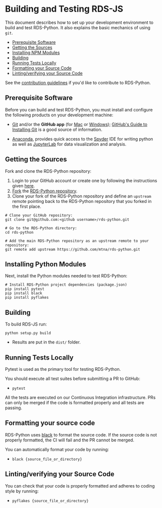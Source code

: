 # Building and Testing RDS-JSThis document describes how to set up your development environment to build and test RDS-Python.It also explains the basic mechanics of using `git`.* [Prerequisite Software](#prerequisite-software)* [Getting the Sources](#getting-the-sources)* [Installing NPM Modules](#installing-npm-modules)* [Building](#building)* [Running Tests Locally](#running-tests-locally)* [Formatting your Source Code](#formatting-your-source-code)* [Linting/verifying your Source Code](#lintingverifying-your-source-code)See the [contribution guidelines](./CONTRIBUTING.md)if you'd like to contribute to RDS-Python.## Prerequisite SoftwareBefore you can build and test RDS-Python, you must install and configure thefollowing products on your development machine:* [Git](http://git-scm.com) and/or the **GitHub app** (for [Mac](http://mac.github.com) or  [Windows](http://windows.github.com)); [GitHub's Guide to Installing  Git](https://help.github.com/articles/set-up-git) is a good source of information.* [Anaconda](https://www.anaconda.com/), provides quick access to the [Spyder](https://www.spyder-ide.org/) IDE for writing python as well as [JupyterLab](https://jupyter.org/) for data visualization and analysis.## Getting the SourcesFork and clone the RDS-Python repository:1. Login to your GitHub account or create one by following the instructions given   [here](https://github.com/signup/free).2. [Fork](http://help.github.com/forking) the [RDS-Python   repository](https://github.com/mtna/rds-python).3. Clone your fork of the RDS-Python repository and define an `upstream` remote pointing back to   the RDS-Python repository that you forked in the first place.```shell# Clone your GitHub repository:git clone git@github.com:<github username>/rds-python.git# Go to the RDS-Python directory:cd rds-python# Add the main RDS-Python repository as an upstream remote to your repository:git remote add upstream https://github.com/mtna/rds-python.git```## Installing Python ModulesNext, install the Python modules needed to test RDS-Python:```shell# Install RDS-Python project dependencies (package.json)pip install pytestpip install blackpip install pyflakes```## BuildingTo build RDS-JS run:```shellpython setup.py build```* Results are put in the `dist/` folder.## Running Tests LocallyPytest is used as the primary tool for testing RDS-Python.You should execute all test suites before submitting a PR to GitHub:- `pytest`All the tests are executed on our Continuous Integration infrastructure. PRs can only bemerged if the code is formatted properly and all tests are passing.<a name="clang-format"></a>## Formatting your source codeRDS-Python uses [black](https://pypi.org/project/black/) to format the source code.If the source code is not properly formatted, the CI will fail and the PR cannot be merged.You can automatically format your code by running:- `black {source_file_or_directory}`## Linting/verifying your Source CodeYou can check that your code is properly formatted and adheres to coding style by running:- `pyflakes {source_file_or_directory}`